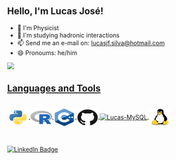## Hello, I'm Lucas José!

- 🔭 I'm Physicist
- 🌱 I'm studying hadronic interactions
- 📫 Send me an e-mail on: lucasjf.silva@hotmail.com
- 😄 Pronoums: he/him

<div align="left">
  <a href="https://github.com/lucasjsilva">
  <img height="210em" src="https://github-readme-stats.vercel.app/api/top-langs/?username=lucasjsilva&layout=compact&langs_count=7&theme=dark"/>
</div>
  
  ## Languages and Tools
  <div style="display: inline_block"><br>
    <img align="center" alt="Lucas-Python" height="40" width="50" src="https://raw.githubusercontent.com/devicons/devicon/master/icons/python/python-original.svg">
    <img align="center" alt="Lucas-R" height="40" width="50" src="https://raw.githubusercontent.com/devicons/devicon/master/icons/r/r-original.svg">
    <img align="center" alt="Lucas-CPlusPlus" height="40" width="50" src="https://raw.githubusercontent.com/devicons/devicon/master/icons/cplusplus/cplusplus-original.svg">
    <img align="center" alt="Lucas-Github" height="40" width="50" src="https://raw.githubusercontent.com/devicons/devicon/master/icons/github/github-original.svg">
    <img align="center" alt="Lucas-MySQL" height="65" width="75" src="https://cdn.jsdelivr.net/gh/devicons/devicon/icons/mysql/mysql-plain-wordmark.svg" />
    <img align="center" alt="Lucas-Linux" height="40" width="50" src="https://raw.githubusercontent.com/devicons/devicon/master/icons/linux/linux-original.svg">
</div>

##
  
  </br>[![LinkedIn Badge](https://img.shields.io/badge/LinkedIn-informational?style=flat&logo=linkedin&logoColor=white&color=0D76A8&link=https://linkedin.com/in/lucasjosefrancodasilva)](https://linkedin.com/in/lucasjosefrancodasilva)
